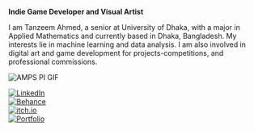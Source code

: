 **Indie Game Developer and Visual Artist**

I am Tanzeem Ahmed, a senior at University of Dhaka, with a major in Applied
Mathematics and currently based in Dhaka, Bangladesh. My interests lie in machine
learning and data analysis. I am also involved in digital art and game development for
projects-competitions, and professional commissions.

![AMPS PI GIF](assets/amps-pi.gif)

[![LinkedIn](https://img.shields.io/badge/LinkedIn-43B581?style=flat&logo=linkedin&logoColor=white)](https://www.linkedin.com/in/tanzeemsakib/)  
[![Behance](https://img.shields.io/badge/Behance-43B581?style=flat&logo=behance&logoColor=white)](https://www.behance.net/tanzeemsakib)  
[![itch.io](https://img.shields.io/badge/itch.io-43B581?style=flat&logo=itch.io&logoColor=white)](https://tanzeem-ahmed-sakib.itch.io/)  
[![Portfolio](https://img.shields.io/badge/Portfolio-43B581?style=flat&logo=github&logoColor=white)](https://tanzeemsakib.github.io/)
